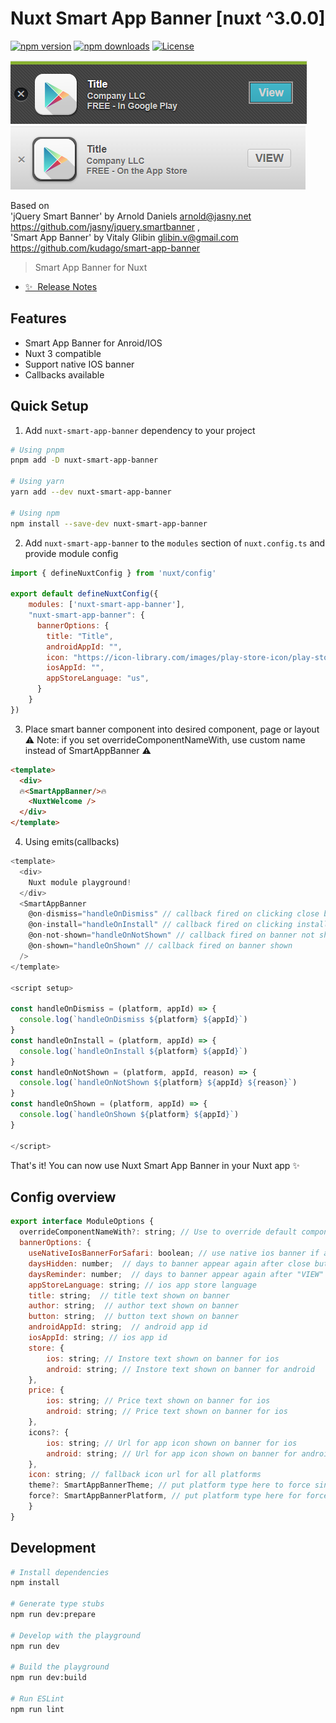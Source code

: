 # Nuxt Smart App Banner [nuxt ^3.0.0]

[![npm version][npm-version-src]][npm-version-href]
[![npm downloads][npm-downloads-src]][npm-downloads-href]
[![License][license-src]][license-href]

![Alt text](android_view.png?raw=true "dsdfsdfsdfsdf") ![Alt text](ios_view.png?raw=true "Title")

Based on\
'jQuery Smart Banner' by Arnold Daniels <arnold@jasny.net> https://github.com/jasny/jquery.smartbanner ,\
'Smart App Banner' by Vitaly Glibin <glibin.v@gmail.com> https://github.com/kudago/smart-app-banner

> Smart App Banner for Nuxt

- [✨ &nbsp;Release Notes](/CHANGELOG.md)
<!-- - [📖 &nbsp;Documentation](https://example.com) -->

## Features

<!-- Highlight some of the features your module provide here -->
- Smart App Banner for Anroid/IOS
- Nuxt 3 compatible
- Support native IOS banner
- Callbacks available

## Quick Setup

1. Add `nuxt-smart-app-banner` dependency to your project

```bash
# Using pnpm
pnpm add -D nuxt-smart-app-banner

# Using yarn
yarn add --dev nuxt-smart-app-banner

# Using npm
npm install --save-dev nuxt-smart-app-banner
```

2. Add `nuxt-smart-app-banner` to the `modules` section of `nuxt.config.ts` and provide module config

```js
import { defineNuxtConfig } from 'nuxt/config'

export default defineNuxtConfig({
    modules: ['nuxt-smart-app-banner'],
    "nuxt-smart-app-banner": {
      bannerOptions: {
        title: "Title",
        androidAppId: "",
        icon: "https://icon-library.com/images/play-store-icon/play-store-icon-9.jpg",
        iosAppId: "",
        appStoreLanguage: "us",
      }
    }
})

```

3. Place smart banner component into desired component, page or layout\
⚠️ Note: if you set overrideComponentNameWith, use custom name instead of SmartAppBanner ⚠️
```html
<template>
  <div>
  🔥<SmartAppBanner/>🔥
    <NuxtWelcome />
  </div>
</template>
```

4. Using emits(callbacks)
```js
<template>
  <div>
    Nuxt module playground!
  </div>
  <SmartAppBanner 
    @on-dismiss="handleOnDismiss" // callback fired on clicking close button
    @on-install="handleOnInstall" // callback fired on clicking install button
    @on-not-shown="handleOnNotShown" // callback fired on banner not shown because it was previously either clicked or dismissed
    @on-shown="handleOnShown" // callback fired on banner shown
  />
</template>

<script setup>

const handleOnDismiss = (platform, appId) => {
  console.log(`handleOnDismiss ${platform} ${appId}`)
}
const handleOnInstall = (platform, appId) => {
  console.log(`handleOnInstall ${platform} ${appId}`)
}
const handleOnNotShown = (platform, appId, reason) => {
  console.log(`handleOnNotShown ${platform} ${appId} ${reason}`)
}
const handleOnShown = (platform, appId) => {
  console.log(`handleOnShown ${platform} ${appId}`)
}

</script>
```
That's it! You can now use Nuxt Smart App Banner in your Nuxt app ✨

## Config overview
```js
export interface ModuleOptions {
  overrideComponentNameWith?: string; // Use to override default component name
  bannerOptions: {
    useNativeIosBannerForSafari: boolean; // use native ios banner if available instead of custom (default: true)
    daysHidden: number;  // days to banner appear again after close button is clicked (defaults to 15)
    daysReminder: number;  // days to banner appear again after "VIEW" button is clicked (defaults to 90)
    appStoreLanguage: string; // ios app store language
    title: string;  // title text shown on banner
    author: string;  // author text shown on banner
    button: string;  // button text shown on banner
    androidAppId: string;  // android app id
    iosAppId: string; // ios app id
    store: {
        ios: string; // Instore text shown on banner for ios
        android: string; // Instore text shown on banner for android
    },
    price: {
        ios: string; // Price text shown on banner for ios
        android: string; // Price text shown on banner for ios
    },
    icons?: {
        ios: string; // Url for app icon shown on banner for ios
        android: string; // Url for app icon shown on banner for android
    },
    icon: string; // fallback icon url for all platforms
    theme?: SmartAppBannerTheme; // put platform type here to force single theme on all device
    force?: SmartAppBannerPlatform, // put platform type here for force banner platform for debug 
    }
}
```

## Development

```bash
# Install dependencies
npm install

# Generate type stubs
npm run dev:prepare

# Develop with the playground
npm run dev

# Build the playground
npm run dev:build

# Run ESLint
npm run lint
```

<!-- Badges -->
[npm-version-src]: https://img.shields.io/npm/v/nuxt-smart-app-banner/latest.svg?style=flat&colorA=18181B&colorB=28CF8D
[npm-version-href]: https://npmjs.com/package/nuxt-smart-app-banner

[npm-downloads-src]: https://img.shields.io/npm/dt/nuxt-smart-app-banner.svg?style=flat&colorA=18181B&colorB=28CF8D
[npm-downloads-href]: https://npmjs.com/package/nuxt-smart-app-banner

[license-src]: https://img.shields.io/npm/l/nuxt-smart-app-banner.svg?style=flat&colorA=18181B&colorB=28CF8D
[license-href]: https://npmjs.com/package/nuxt-smart-app-banner


